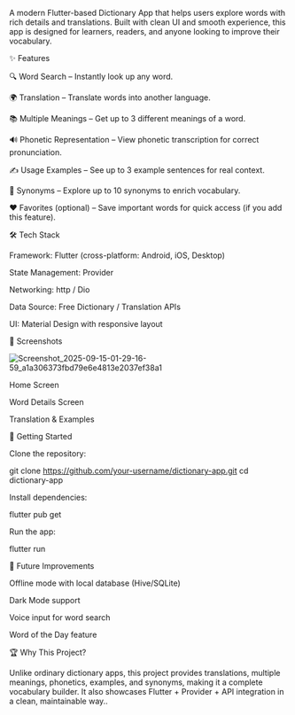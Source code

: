 A modern Flutter-based Dictionary App that helps users explore words with rich details and translations. Built with clean UI and smooth experience, this app is designed for learners, readers, and anyone looking to improve their vocabulary.

✨ Features

🔍 Word Search – Instantly look up any word.

🌍 Translation – Translate words into another language.

📚 Multiple Meanings – Get up to 3 different meanings of a word.

🔊 Phonetic Representation – View phonetic transcription for correct pronunciation.

✍ Usage Examples – See up to 3 example sentences for real context.

🔗 Synonyms – Explore up to 10 synonyms to enrich vocabulary.

❤️ Favorites (optional) – Save important words for quick access (if you add this feature).

🛠️ Tech Stack

Framework: Flutter (cross-platform: Android, iOS, Desktop)

State Management: Provider

Networking: http
 / Dio

Data Source: Free Dictionary / Translation APIs

UI: Material Design with responsive layout

📸 Screenshots

![Screenshot_2025-09-15-01-29-16-59_a1a306373fbd79e6e4813e2037ef38a1](https://github.com/user-attachments/assets/70781ea1-61ce-4721-a397-73010bc7e22f)


Home Screen

Word Details Screen

Translation & Examples


🚀 Getting Started

Clone the repository:

git clone https://github.com/your-username/dictionary-app.git
cd dictionary-app


Install dependencies:

flutter pub get


Run the app:

flutter run

📌 Future Improvements

 Offline mode with local database (Hive/SQLite)

 Dark Mode support

 Voice input for word search

 Word of the Day feature

🏆 Why This Project?

Unlike ordinary dictionary apps, this project provides translations, multiple meanings, phonetics, examples, and synonyms, making it a complete vocabulary builder. It also showcases Flutter + Provider + API integration in a clean, maintainable way..
